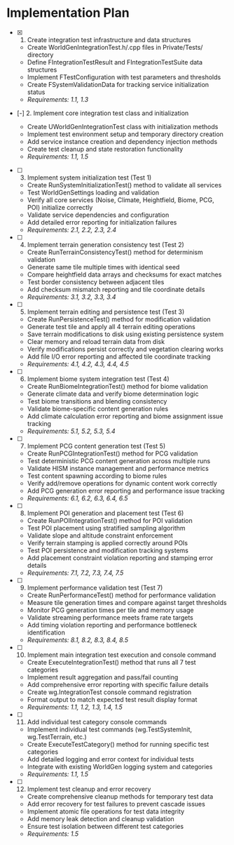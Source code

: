 # Implementation Plan

- [x] 1. Create integration test infrastructure and data structures





  - Create WorldGenIntegrationTest.h/.cpp files in Private/Tests/ directory
  - Define FIntegrationTestResult and FIntegrationTestSuite data structures
  - Implement FTestConfiguration with test parameters and thresholds
  - Create FSystemValidationData for tracking service initialization status
  - _Requirements: 1.1, 1.3_

- [-] 2. Implement core integration test class and initialization



  - Create UWorldGenIntegrationTest class with initialization methods
  - Implement test environment setup and temporary directory creation
  - Add service instance creation and dependency injection methods
  - Create test cleanup and state restoration functionality
  - _Requirements: 1.1, 1.5_

- [ ] 3. Implement system initialization test (Test 1)
  - Create RunSystemInitializationTest() method to validate all services
  - Test WorldGenSettings loading and validation
  - Verify all core services (Noise, Climate, Heightfield, Biome, PCG, POI) initialize correctly
  - Validate service dependencies and configuration
  - Add detailed error reporting for initialization failures
  - _Requirements: 2.1, 2.2, 2.3, 2.4_

- [ ] 4. Implement terrain generation consistency test (Test 2)
  - Create RunTerrainConsistencyTest() method for determinism validation
  - Generate same tile multiple times with identical seed
  - Compare heightfield data arrays and checksums for exact matches
  - Test border consistency between adjacent tiles
  - Add checksum mismatch reporting and tile coordinate details
  - _Requirements: 3.1, 3.2, 3.3, 3.4_

- [ ] 5. Implement terrain editing and persistence test (Test 3)
  - Create RunPersistenceTest() method for modification validation
  - Generate test tile and apply all 4 terrain editing operations
  - Save terrain modifications to disk using existing persistence system
  - Clear memory and reload terrain data from disk
  - Verify modifications persist correctly and vegetation clearing works
  - Add file I/O error reporting and affected tile coordinate tracking
  - _Requirements: 4.1, 4.2, 4.3, 4.4, 4.5_

- [ ] 6. Implement biome system integration test (Test 4)
  - Create RunBiomeIntegrationTest() method for biome validation
  - Generate climate data and verify biome determination logic
  - Test biome transitions and blending consistency
  - Validate biome-specific content generation rules
  - Add climate calculation error reporting and biome assignment issue tracking
  - _Requirements: 5.1, 5.2, 5.3, 5.4_

- [ ] 7. Implement PCG content generation test (Test 5)
  - Create RunPCGIntegrationTest() method for PCG validation
  - Test deterministic PCG content generation across multiple runs
  - Validate HISM instance management and performance metrics
  - Test content spawning according to biome rules
  - Verify add/remove operations for dynamic content work correctly
  - Add PCG generation error reporting and performance issue tracking
  - _Requirements: 6.1, 6.2, 6.3, 6.4, 6.5_

- [ ] 8. Implement POI generation and placement test (Test 6)
  - Create RunPOIIntegrationTest() method for POI validation
  - Test POI placement using stratified sampling algorithm
  - Validate slope and altitude constraint enforcement
  - Verify terrain stamping is applied correctly around POIs
  - Test POI persistence and modification tracking systems
  - Add placement constraint violation reporting and stamping error details
  - _Requirements: 7.1, 7.2, 7.3, 7.4, 7.5_

- [ ] 9. Implement performance validation test (Test 7)
  - Create RunPerformanceTest() method for performance validation
  - Measure tile generation times and compare against target thresholds
  - Monitor PCG generation times per tile and memory usage
  - Validate streaming performance meets frame rate targets
  - Add timing violation reporting and performance bottleneck identification
  - _Requirements: 8.1, 8.2, 8.3, 8.4, 8.5_

- [ ] 10. Implement main integration test execution and console command
  - Create ExecuteIntegrationTest() method that runs all 7 test categories
  - Implement result aggregation and pass/fail counting
  - Add comprehensive error reporting with specific failure details
  - Create wg.IntegrationTest console command registration
  - Format output to match expected test result display format
  - _Requirements: 1.1, 1.2, 1.3, 1.4, 1.5_

- [ ] 11. Add individual test category console commands
  - Implement individual test commands (wg.TestSystemInit, wg.TestTerrain, etc.)
  - Create ExecuteTestCategory() method for running specific test categories
  - Add detailed logging and error context for individual tests
  - Integrate with existing WorldGen logging system and categories
  - _Requirements: 1.1, 1.5_

- [ ] 12. Implement test cleanup and error recovery
  - Create comprehensive cleanup methods for temporary test data
  - Add error recovery for test failures to prevent cascade issues
  - Implement atomic file operations for test data integrity
  - Add memory leak detection and cleanup validation
  - Ensure test isolation between different test categories
  - _Requirements: 1.5_